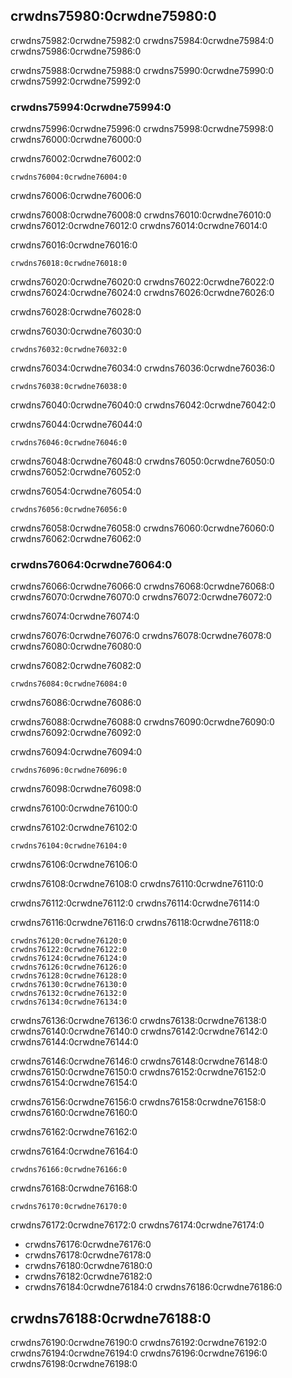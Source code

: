 ## crwdns75980:0crwdne75980:0

crwdns75982:0crwdne75982:0 crwdns75984:0crwdne75984:0 crwdns75986:0crwdne75986:0

crwdns75988:0crwdne75988:0 crwdns75990:0crwdne75990:0 crwdns75992:0crwdne75992:0

### crwdns75994:0crwdne75994:0

crwdns75996:0crwdne75996:0 crwdns75998:0crwdne75998:0 crwdns76000:0crwdne76000:0

<span class="filename">crwdns76002:0crwdne76002:0</span>

```rust,ignore,does_not_compile
crwdns76004:0crwdne76004:0
```


<span class="caption">crwdns76006:0crwdne76006:0</span>

crwdns76008:0crwdne76008:0 crwdns76010:0crwdne76010:0 crwdns76012:0crwdne76012:0 crwdns76014:0crwdne76014:0

crwdns76016:0crwdne76016:0

```console
crwdns76018:0crwdne76018:0
```

crwdns76020:0crwdne76020:0 crwdns76022:0crwdne76022:0 crwdns76024:0crwdne76024:0 crwdns76026:0crwdne76026:0

crwdns76028:0crwdne76028:0

<span class="filename">crwdns76030:0crwdne76030:0</span>

```rust,ignore,does_not_compile
crwdns76032:0crwdne76032:0
```

crwdns76034:0crwdne76034:0 crwdns76036:0crwdne76036:0

```console
crwdns76038:0crwdne76038:0
```

crwdns76040:0crwdne76040:0 crwdns76042:0crwdne76042:0

<span class="filename">crwdns76044:0crwdne76044:0</span>

```rust,ignore,does_not_compile
crwdns76046:0crwdne76046:0
```

crwdns76048:0crwdne76048:0 crwdns76050:0crwdne76050:0 crwdns76052:0crwdne76052:0

<span class="filename">crwdns76054:0crwdne76054:0</span>

```rust,ignore,not_desired_behavior
crwdns76056:0crwdne76056:0
```

crwdns76058:0crwdne76058:0 crwdns76060:0crwdne76060:0 crwdns76062:0crwdne76062:0

### crwdns76064:0crwdne76064:0

crwdns76066:0crwdne76066:0 crwdns76068:0crwdne76068:0 crwdns76070:0crwdne76070:0 crwdns76072:0crwdne76072:0

crwdns76074:0crwdne76074:0

crwdns76076:0crwdne76076:0 crwdns76078:0crwdne76078:0 crwdns76080:0crwdne76080:0

<span class="filename">crwdns76082:0crwdne76082:0</span>

```rust,noplayground,not_desired_behavior
crwdns76084:0crwdne76084:0
```


<span class="caption">crwdns76086:0crwdne76086:0</span>

crwdns76088:0crwdne76088:0 crwdns76090:0crwdne76090:0 crwdns76092:0crwdne76092:0

<span class="filename">crwdns76094:0crwdne76094:0</span>

```rust,noplayground
crwdns76096:0crwdne76096:0
```


<span class="caption">crwdns76098:0crwdne76098:0</span>

crwdns76100:0crwdne76100:0

<span class="filename">crwdns76102:0crwdne76102:0</span>

```rust,ignore
crwdns76104:0crwdne76104:0
```


<span class="caption">crwdns76106:0crwdne76106:0</span>

crwdns76108:0crwdne76108:0 crwdns76110:0crwdne76110:0

crwdns76112:0crwdne76112:0 crwdns76114:0crwdne76114:0

crwdns76116:0crwdne76116:0 crwdns76118:0crwdne76118:0


<!-- manual-regeneration
cd listings/ch20-web-server/listing-20-25
cargo run
curl http://127.0.0.1:7878
curl http://127.0.0.1:7878
curl http://127.0.0.1:7878
third request will error because server will have shut down
copy output below
Can't automate because the output depends on making requests
-->

```console
crwdns76120:0crwdne76120:0
crwdns76122:0crwdne76122:0
crwdns76124:0crwdne76124:0
crwdns76126:0crwdne76126:0
crwdns76128:0crwdne76128:0
crwdns76130:0crwdne76130:0
crwdns76132:0crwdne76132:0
crwdns76134:0crwdne76134:0
```

crwdns76136:0crwdne76136:0 crwdns76138:0crwdne76138:0 crwdns76140:0crwdne76140:0 crwdns76142:0crwdne76142:0 crwdns76144:0crwdne76144:0

crwdns76146:0crwdne76146:0 crwdns76148:0crwdne76148:0 crwdns76150:0crwdne76150:0 crwdns76152:0crwdne76152:0 crwdns76154:0crwdne76154:0

crwdns76156:0crwdne76156:0 crwdns76158:0crwdne76158:0 crwdns76160:0crwdne76160:0

crwdns76162:0crwdne76162:0

<span class="filename">crwdns76164:0crwdne76164:0</span>

```rust,ignore
crwdns76166:0crwdne76166:0
```

<span class="filename">crwdns76168:0crwdne76168:0</span>

```rust,noplayground
crwdns76170:0crwdne76170:0
```

crwdns76172:0crwdne76172:0 crwdns76174:0crwdne76174:0

* crwdns76176:0crwdne76176:0
* crwdns76178:0crwdne76178:0
* crwdns76180:0crwdne76180:0
* crwdns76182:0crwdne76182:0
* crwdns76184:0crwdne76184:0 crwdns76186:0crwdne76186:0

## crwdns76188:0crwdne76188:0

crwdns76190:0crwdne76190:0 crwdns76192:0crwdne76192:0 crwdns76194:0crwdne76194:0 crwdns76196:0crwdne76196:0 crwdns76198:0crwdne76198:0
